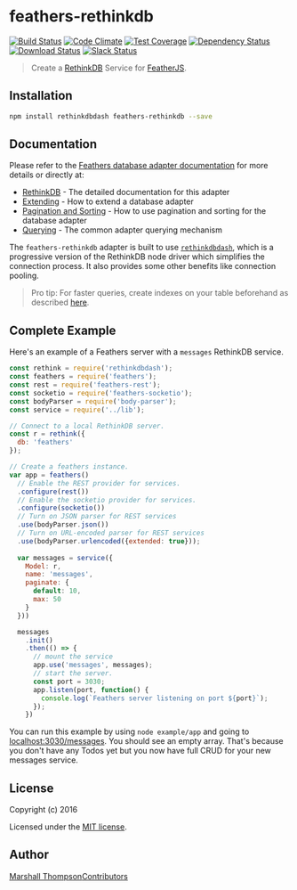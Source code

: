 feathers-rethinkdb
==================

[![Build Status](https://travis-ci.org/feathersjs/feathers-rethinkdb.png?branch=master)](https://travis-ci.org/feathersjs/feathers-rethinkdb)
[![Code Climate](https://codeclimate.com/github/feathersjs/feathers-rethinkdb/badges/gpa.svg)](https://codeclimate.com/github/feathersjs/feathers-rethinkdb)
[![Test Coverage](https://codeclimate.com/github/feathersjs/feathers-rethinkdb/badges/coverage.svg)](https://codeclimate.com/github/feathersjs/feathers-rethinkdb/coverage)
[![Dependency Status](https://img.shields.io/david/feathersjs/feathers-rethinkdb.svg?style=flat-square)](https://david-dm.org/feathersjs/feathers-rethinkdb)
[![Download Status](https://img.shields.io/npm/dm/feathers-rethinkdb.svg?style=flat-square)](https://www.npmjs.com/package/feathers-rethinkdb)
[![Slack Status](http://slack.feathersjs.com/badge.svg)](http://slack.feathersjs.com)

> Create a [RethinkDB](https://rethinkdb.com/) Service for [FeatherJS](https://github.com/feathersjs).

Installation
------------

```bash
npm install rethinkdbdash feathers-rethinkdb --save
```

Documentation
-------------

Please refer to the [Feathers database adapter documentation](http://docs.feathersjs.com/databases/readme.html) for more details or directly at:

-	[RethinkDB](http://docs.feathersjs.com/databases/rethinkdb.html) - The detailed documentation for this adapter
-	[Extending](http://docs.feathersjs.com/databases/extending.html) - How to extend a database adapter
-	[Pagination and Sorting](http://docs.feathersjs.com/databases/pagination.html) - How to use pagination and sorting for the database adapter
-	[Querying](http://docs.feathersjs.com/databases/querying.html) - The common adapter querying mechanism

The `feathers-rethinkdb` adapter is built to use [`rethinkdbdash`](https://github.com/neumino/rethinkdbdash), which is a progressive version of the RethinkDB node driver which simplifies the connection process. It also provides some other benefits like connection pooling.

> Pro tip: For faster queries, create indexes on your table beforehand as described [here](https://www.rethinkdb.com/docs/secondary-indexes/javascript/).

Complete Example
----------------

Here's an example of a Feathers server with a `messages` RethinkDB service.

```js
const rethink = require('rethinkdbdash');
const feathers = require('feathers');
const rest = require('feathers-rest');
const socketio = require('feathers-socketio');
const bodyParser = require('body-parser');
const service = require('../lib');

// Connect to a local RethinkDB server.
const r = rethink({
  db: 'feathers'
});

// Create a feathers instance.
var app = feathers()
  // Enable the REST provider for services.
  .configure(rest())
  // Enable the socketio provider for services.
  .configure(socketio())
  // Turn on JSON parser for REST services
  .use(bodyParser.json())
  // Turn on URL-encoded parser for REST services
  .use(bodyParser.urlencoded({extended: true}));
  
  var messages = service({
    Model: r,
    name: 'messages',
    paginate: {
      default: 10,
      max: 50
    }
  }))

  messages
    .init()
    .then(() => {
      // mount the service
      app.use('messages', messages);
      // start the server.
      const port = 3030;
      app.listen(port, function() {
        console.log(`Feathers server listening on port ${port}`);
      });
    })
```

You can run this example by using `node example/app` and going to [localhost:3030/messages](http://localhost:3030/messages). You should see an empty array. That's because you don't have any Todos yet but you now have full CRUD for your new messages service.

License
-------

Copyright (c) 2016

Licensed under the [MIT license](LICENSE).

Author
------

[Marshall Thompson](https://github.com/marshallswain)[Contributors](https://github.com/feathersjs/feathers-rethinkdb/graphs/contributors)
